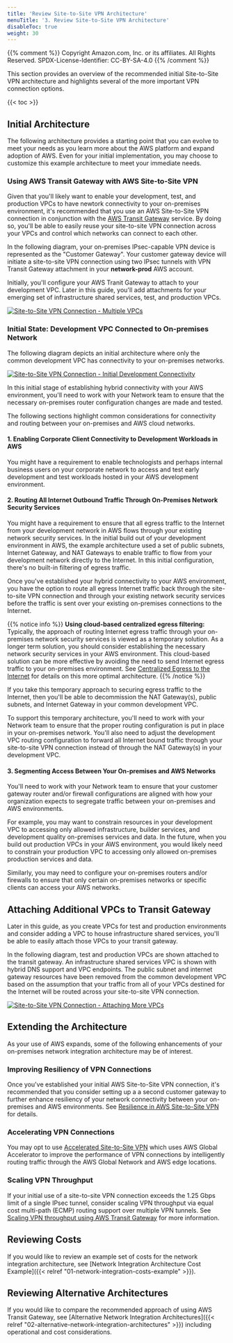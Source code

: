 ```yaml
---
title: 'Review Site-to-Site VPN Architecture'
menuTitle: '3. Review Site-to-Site VPN Architecture'
disableToc: true
weight: 30
---
```


{{% comment %}}
Copyright Amazon.com, Inc. or its affiliates. All Rights Reserved.
SPDX-License-Identifier: CC-BY-SA-4.0
{{% /comment %}}

This section provides an overview of the recommended initial Site-to-Site VPN architecture and highlights several of the more important VPN connection options.  

{{< toc >}}

## Initial Architecture

The following architecture provides a starting point that you can evolve to meet your needs as you learn more about the AWS platform and expand adoption of AWS.  Even for your initial implementation, you may choose to customize this example architecture to meet your immediate needs.

### Using AWS Transit Gateway with AWS Site-to-Site VPN

Given that you'll likely want to enable your development, test, and production VPCs to have newtork connectivity to your on-premises environment, it's recommended that you use an AWS Site-to-Site VPN connection in conjunction with the [AWS Transit Gateway](https://docs.aws.amazon.com/vpc/latest/tgw/what-is-transit-gateway.html) service.  By doing so, you'll be able to easily reuse your site-to-site VPN connection across your VPCs and control which networks can connect to each other.

In the following diagram, your on-premises IPsec-capable VPN device is represented as the "Customer Gateway".  Your customer gateway device will initiate a site-to-site VPN connection using two IPsec tunnels with VPN Transit Gateway attachment in your **network-prod** AWS account.  

Initially, you'll configure your AWS Tranit Gateway to attach to your development VPC.  Later in this guide, you'll add attachments for your emerging set of infrastructure shared services, test, and production VPCs.

[![Site-to-Site VPN Connection - Multiple VPCs](/images/05-optional/01-hybrid-networking/site-to-site-vpn-high-level-generic.png?height=500px)](/images/05-optional/01-hybrid-networking/site-to-site-vpn-high-level-generic.png)

### Initial State: Development VPC Connected to On-premises Network

The following diagram depicts an initial architecture where only the common development VPC has connectivity to your on-premises networks.

[![Site-to-Site VPN Connection - Initial Development Connectivity](/images/05-optional/01-hybrid-networking/site-to-site-vpn-site-to-site-vpn-dev.png)](/images/05-optional/01-hybrid-networking/site-to-site-vpn-site-to-site-vpn-dev.png)

In this initial stage of establishing hybrid connectivity with your AWS environment, you'll need to work with your Network team to ensure that the necessary on-premises router configuration changes are made and tested.  

The following sections highlight common considerations for connectivity and routing between your on-premises and AWS cloud networks.

#### 1. Enabling Corporate Client Connectivity to Development Workloads in AWS

You might have a requirement to enable technologists and perhaps internal business users on your corporate network to access and test early development and test workloads hosted in your AWS development environment.

#### 2. Routing All Internet Outbound Traffic Through On-Premises Network Security Services

You might have a requirement to ensure that all egress traffic to the Internet from your development network in AWS flows through your existing network security services. In the initial build out of your development environment in AWS, the example architecture used a set of public subnets, Internet Gateway, and NAT Gateways to enable traffic to flow from your development network directly to the Internet. In this initial configuration, there's no built-in filtering of egress traffic.

Once you've established your hybrid connectivity to your AWS environment, you have the option to route all egress Internet traffic back through the site-to-site VPN connection and through your existing network security services before the traffic is sent over your existing on-premises connections to the Internet.

{{% notice info %}}
**Using cloud-based centralized egress filtering:** Typically, the approach of routing Internet egress traffic through your on-premises network security services is viewed as a temporary solution. As a longer term solution, you should consider establishing the necessary network security services in your AWS environment. This cloud-based solution can be more effective by avoiding the need to send Internet egress traffic to your on-premises environment.  See [Centralized Egress to the Internet](https://docs.aws.amazon.com/whitepapers/latest/building-scalable-secure-multi-vpc-network-infrastructure/centralized-egress-to-internet.html) for details on this more optimal architecture.
{{% /notice %}}

If you take this temporary approach to securing egress traffic to the Internet, then you'll be able to decommission the NAT Gateway(s), public subnets, and Internet Gateway in your common development VPC.  

To support this temporary architecture, you'll need to work with your Network team to ensure that the proper routing configuration is put in place in your on-premises network. You'll also need to adjust the development VPC routing configuration to forward all Internet bound traffic through your site-to-site VPN connection instead of through the NAT Gateway(s) in your development VPC.

#### 3. Segmenting Access Between Your On-premises and AWS Networks

You'll need to work with your Network team to ensure that your customer gateway router and/or firewall configurations are aligned with how your organization expects to segregate traffic between your on-premises and AWS environments.

For example, you may want to constrain resources in your development VPC to accessing only allowed infrastructure, builder services, and development quality on-premises services and data.  In the future, when you build out production VPCs in your AWS environment, you would likely need to constrain your production VPC to accessing only allowed on-premises production services and data. 

Similarly, you may need to configure your on-premises routers and/or firewalls to ensure that only certain on-premises networks or specific clients can access your AWS networks.

## Attaching Additional VPCs to Transit Gateway

Later in this guide, as you create VPCs for test and production environments and consider adding a VPC to house infrastructure shared services, you'll be able to easily attach those VPCs to your transit gateway.

In the following diagram, test and production VPCs are shown attached to the transit gateway.  An infrastructure shared services VPC is shown with hybrid DNS support and VPC endpoints.  The public subnet and internet gateway resources have been removed from the common development VPC based on the assumption that your traffic from all of your VPCs destined for the Internet will be routed across your site-to-site VPN connection.

[![Site-to-Site VPN Connection - Attaching More VPCs](/images/05-optional/01-hybrid-networking/site-to-site-vpn-site-to-site-vpn-full.png)](/images/05-optional/01-hybrid-networking/site-to-site-vpn-site-to-site-vpn-full.png)

## Extending the Architecture

As your use of AWS expands, some of the following enhancements of your on-premises network integration architecture may be of interest.

### Improving Resiliency of VPN Connections

Once you've established your initial AWS Site-to-Site VPN connection, it's recommended that you consider setting up a a second customer gateway to further enhance resiliency of your network connectivity between your on-premises and AWS environments. See [Resilience in AWS Site-to-Site VPN](https://docs.aws.amazon.com/vpn/latest/s2svpn/disaster-recovery-resiliency.html) for details.

### Accelerating VPN Connections

You may opt to use [Accelerated Site-to-Site VPN](https://docs.aws.amazon.com/vpn/latest/s2svpn/accelerated-vpn.html) which uses AWS Global Accelerator to improve the performance of VPN connections by intelligently routing traffic through the AWS Global Network and AWS edge locations. 

### Scaling VPN Throughput

If your initial use of a site-to-site VPN connection exceeds the 1.25 Gbps limit of a single IPsec tunnel, consider scaling VPN throughput via equal cost multi-path (ECMP) routing support over multiple VPN tunnels. See [Scaling VPN throughput using AWS Transit Gateway](https://aws.amazon.com/blogs/networking-and-content-delivery/scaling-vpn-throughput-using-aws-transit-gateway/) for more information.

## Reviewing Costs

If you would like to review an example set of costs for the network integration architecture, see [Network Integration Architecture Cost Example]({{< relref "01-network-integration-costs-example" >}}).

## Reviewing Alternative Architectures

If you would like to compare the recommended approach of using AWS Transit Gateway, see [Alternative Network Integration Architectures]({{< relref "02-alternative-network-integration-architectures" >}}) including operational and cost considerations.
